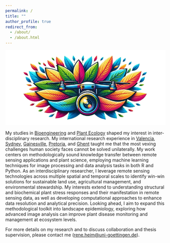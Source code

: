 ```yaml
---
permalink: /
title: ""
author_profile: true
redirect_from: 
  - /about/
  - /about.html
---
```


 ![](/images/disease_copter_banner_nobg.png)
  

My studies in [Bioengineering](https://www.haw-hamburg.de/) and [Plant Ecology](https://www.biologie.uni-hamburg.de/en/einrichtungen/ipm.html) shaped my interest in inter-disciplinary research. My international research experience in [Valencia](https://www.uv.es/), [Sydney](https://www.mq.edu.au/), [Gainesville](https://www.eng.ufl.edu/), [Pretoria](https://www.up.ac.za/fabi), and [Ghent](https://www.ugent.be/bw/plants-and-crops/en) taught me that the most vexing challenges human society faces cannot be solved unilaterally. My work centers on methodologically sound knowledge transfer between remote sensing applications and plant science, employing machine learning techniques for image processing and data analysis tasks in both R and Python. As an interdisciplinary researcher, I leverage remote sensing technologies across multiple spatial and temporal scales to identify win-win solutions for sustainable land use, agricultural management, and environmental stewardship. My interests extend to understanding structural and biochemical plant stress responses and their manifestation in remote sensing data, as well as developing computational approaches to enhance data resolution and analytical precision. Looking ahead, I aim to expand this methodological toolkit into landscape epidemiology, exploring how advanced image analysis can improve plant disease monitoring and management at ecosystem levels.

For more details on my research and to discuss collaboration and thesis supervision, please contact me (rene.heim@uni-goettingen.de).
